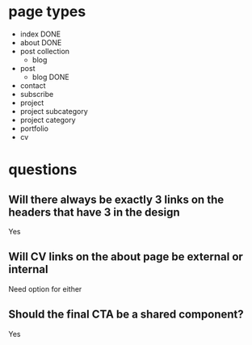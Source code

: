 # page types

- index DONE
- about DONE
- post collection
  - blog
- post
  - blog DONE
- contact
- subscribe
- project
- project subcategory
- project category
- portfolio
- cv

#

# questions

## Will there always be exactly 3 links on the headers that have 3 in the design

Yes

## Will CV links on the about page be external or internal

Need option for either

## Should the final CTA be a shared component?

Yes
